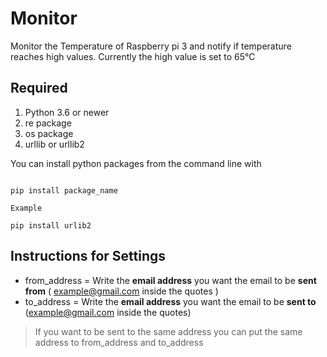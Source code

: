 # Monitor

Monitor the Temperature of Raspberry pi 3 and notify if temperature reaches high values. Currently the high value is set to 65°C

## Required

1. Python 3.6 or newer
2. re package
3. os package
4. urllib or urllib2

You can install python packages from the command line with

```

pip install package_name

Example

pip install urlib2

```

## Instructions for Settings

- from_address = Write the **email address** you want the email to be **sent from** ( example@gmail.com inside the quotes )
- to_address = Write the **email address** you want the email to be **sent to** (example@gmail.com inside the quotes)

> If you want to be sent to the same address you can put the same address to from_address and to_address
